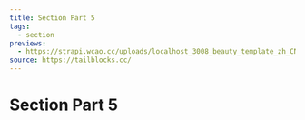 ```yaml
---
title: Section Part 5
tags:
  - section
previews:
  - https://strapi.wcao.cc/uploads/localhost_3008_beauty_template_zh_CN_section_5_full_true_Nest_Hub_Max_0ea3e2cd6f.jpg
source: https://tailblocks.cc/
---
```


# Section Part 5
